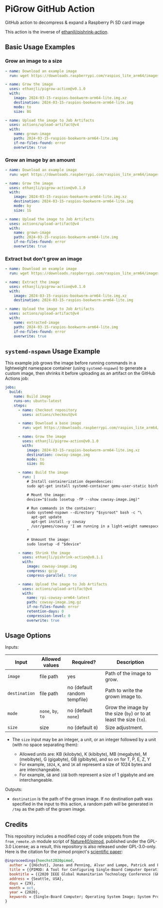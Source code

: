 # PiGrow GitHub Action

GitHub action to decompress & expand a Raspberry Pi SD card image

This action is the inverse of [ethanjli/pishrink-action](https://github.com/ethanjli/pishrink-action).

## Basic Usage Examples

### Grow an image to a size

```yaml
- name: Download an example image
  run: wget https://downloads.raspberrypi.com/raspios_lite_arm64/images/raspios_lite_arm64-2024-03-15/2024-03-15-raspios-bookworm-arm64-lite.img.xz

- name: Grow the image
  uses: ethanjli/pigrow-action@v0.1.0
  with:
    image: 2024-03-15-raspios-bookworm-arm64-lite.img.xz
    destination: 2024-03-15-raspios-bookworm-arm64-lite.img
    mode: to
    size: 8G

- name: Upload the image to Job Artifacts
  uses: actions/upload-artifact@v4
  with:
    name: grown-image
    path: 2024-03-15-raspios-bookworm-arm64-lite.img
    if-no-files-found: error
    overwrite: true
```

### Grow an image by an amount

```yaml
- name: Download an example image
  run: wget https://downloads.raspberrypi.com/raspios_lite_arm64/images/raspios_lite_arm64-2024-03-15/2024-03-15-raspios-bookworm-arm64-lite.img.xz

- name: Grow the image
  uses: ethanjli/pigrow-action@v0.1.0
  with:
    image: 2024-03-15-raspios-bookworm-arm64-lite.img.xz
    destination: 2024-03-15-raspios-bookworm-arm64-lite.img
    mode: by
    size: 1G

- name: Upload the image to Job Artifacts
  uses: actions/upload-artifact@v4
  with:
    name: grown-image
    path: 2024-03-15-raspios-bookworm-arm64-lite.img
    if-no-files-found: error
    overwrite: true
```

### Extract but don't grow an image

```yaml
- name: Download an example image
  run: wget https://downloads.raspberrypi.com/raspios_lite_arm64/images/raspios_lite_arm64-2024-03-15/2024-03-15-raspios-bookworm-arm64-lite.img.xz

- name: Extract the image
  uses: ethanjli/pigrow-action@v0.1.0
  with:
    image: 2024-03-15-raspios-bookworm-arm64-lite.img.xz
    destination: 2024-03-15-raspios-bookworm-arm64-lite.img

- name: Upload the image to Job Artifacts
  uses: actions/upload-artifact@v4
  with:
    name: extracted-image
    path: 2024-03-15-raspios-bookworm-arm64-lite.img
    if-no-files-found: error
    overwrite: true
```

## `systemd-nspawn` Usage Example

This example job grows the image before running commands in a lightweight namespace container
(using `systemd-nspawn`) to generate a custom image, then shrinks it before uploading as an artifact
on the GitHub Actions job:

```yaml
jobs:
  build:
    name: Build image
    runs-on: ubuntu-latest
    steps:
      - name: Checkout repository
        uses: actions/checkout@v4

      - name: Download a base image
        run: wget https://downloads.raspberrypi.com/raspios_lite_arm64/images/raspios_lite_arm64-2024-03-15/2024-03-15-raspios-bookworm-arm64-lite.img.xz

      - name: Grow the image
        uses: ethanjli/pigrow-action@v0.1.0
        with:
          image: 2024-03-15-raspios-bookworm-arm64-lite.img.xz
          destination: cowsay-image.img
          mode: to
          size: 8G

      - name: Build the image
        run: |
          # Install containerization dependencies:
          sudo apt-get install systemd-container qemu-user-static binfmt-support

          # Mount the image:
          device="$(sudo losetup -fP --show cowsay-image.img)"

          # Run commands in the container:
          sudo systemd-nspawn --directory "$sysroot" bash -c "\
            apt-get update
            apt-get install -y cowsay
            /usr/games/cowsay 'I am running in a light-weight namespace container!'
          "

          # Unmount the image:
          sudo losetup -d "$device"

      - name: Shrink the image
        uses: ethanjli/pishrink-action@v0.1.1
        with:
          image: cowsay-image.img
          compress: gzip
          compress-parallel: true

      - name: Upload the image to Job Artifacts
        uses: actions/upload-artifact@v4
        with:
          name: rpi-cowsay-arm64-latest
          path: cowsay-image.img.gz
          if-no-files-found: error
          retention-days: 0
          compression-level: 0
          overwrite: true
```

## Usage Options

Inputs:

| Input         | Allowed values     | Required?                    | Description                                                       |
|---------------|--------------------|------------------------------|-------------------------------------------------------------------|
| `image`       | file path          | yes                          | Path of the image to grow.                                        |
| `destination` | file path          | no (default random tempfile) | Path to write the grown image to.                                 |
| `mode`        | `none`, `by`, `to` | no (default `none`)          | Grow the image by the size (`by`) or to at least the size (`to`). |
| `size`        | size               | no (default `0`)             | Size adjustment.                                                  |

- The `size` input may be an integer, a unit, or an integer followed by a unit (with no space separating them):

  - Allowed units are: KB (kilobyte), K (kibibyte), MB (megabyte), M (mebibyte), G (gigabyte), GB (gibibyte), and so on for T, P, E, Z, Y
  - For example, `1024`, `K`, and `1K` all represent a size of 1024 bytes and are interchangeable.
  - For example, `GB` and `1GB` both represent a size of 1 gigabyte and are interchangeable.

Outputs:

- `destination` is the path of the grown image. If no destination path was specified in the input
  to this action, a random path will be generated in `/tmp` as the path of the grown image.

## Credits

This repository includes a modified copy of code snippets from the `from_remote.sh` module script of
[Nature40/pimod](https://github.com/Nature40/pimod), published under the GPL-3.0 License; as a
result, this repository is also released under GPL-3.0-only. Here is the citation for the pimod
project's [scientific paper](https://jonashoechst.de/assets/papers/hoechst2020pimod.pdf):

```bibtex
@inproceedings{hoechst2020pimod,
  author = {{Höchst}, Jonas and Penning, Alvar and Lampe, Patrick and Freisleben, Bernd},
  title = {{PIMOD: A Tool for Configuring Single-Board Computer Operating System Images}},
  booktitle = {{2020 IEEE Global Humanitarian Technology Conference (GHTC 2020)}},
  address = {Seattle, USA},
  days = {29},
  month = oct,
  year = {2020},
  keywords = {Single-Board Computer; Operating System Image; System Provisioning},
}
```
